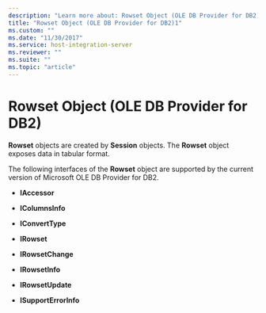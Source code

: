 ```yaml
---
description: "Learn more about: Rowset Object (OLE DB Provider for DB2)"
title: "Rowset Object (OLE DB Provider for DB2)1"
ms.custom: ""
ms.date: "11/30/2017"
ms.service: host-integration-server
ms.reviewer: ""
ms.suite: ""
ms.topic: "article"
---
```

# Rowset Object (OLE DB Provider for DB2)
**Rowset** objects are created by **Session** objects. The **Rowset** object exposes data in tabular format.  
  
 The following interfaces of the **Rowset** object are supported by the current version of Microsoft OLE DB Provider for DB2.  
  
-   **IAccessor**  
  
-   **IColumnsInfo**  
  
-   **IConvertType**  
  
-   **IRowset**  
  
-   **IRowsetChange**  
  
-   **IRowsetInfo**  
  
-   **IRowsetUpdate**  
  
-   **ISupportErrorInfo**
